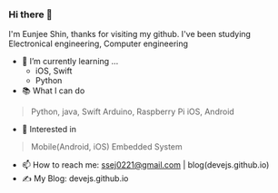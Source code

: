 ### Hi there 👋

I'm Eunjee Shin, thanks for visiting my github.
I've been studying Electronical engineering, Computer engineering

- 🌱 I’m currently learning ...
  - iOS, Swift
  - Python
- 📚 What I can do
> Python, java, Swift
> Arduino, Raspberry Pi
> iOS, Android
- 🧐 Interested in
> Mobile(Android, iOS)
> Embedded System
<!--
- 🔭 I’m currently working on ...
- 👯 I’m looking to collaborate on ...
- 🤔 I’m looking for help with ...
- 💬 Ask me about ...
- 😄 Pronouns: ...
- ⚡ Fun fact: ...
-->
- 📫 How to reach me: ssej0221@gmail.com | blog(devejs.github.io)
- ✍️ My Blog: devejs.github.io
